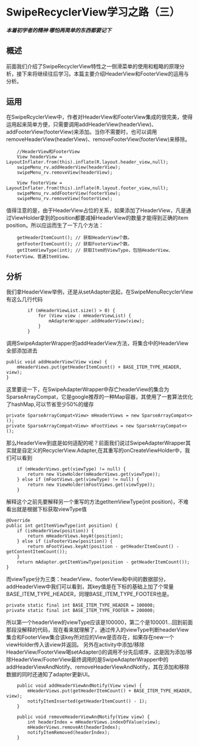 # **SwipeRecyclerView学习之路（三）**
#### *本着初学者的精神 哪怕再简单的东西都要记下*

概述
-------------------------------
前面我们介绍了SwipeRecyclerView特性之一侧滑菜单的使用和粗略的原理分析，接下来将继续往后学习。本篇主要介绍HeaderView和FooterView的运用与分析。


运用
-------------------------------
在SwipeRcyclerView中，作者对HeaderView和FooterView集成的很完美，使得运用起来简单方便，只需要调用addHeaderView(headerView)、addFooterView(footerView)来添加。当你不需要时，也可以调用removeHeaderView(headerView)、removeFooterView(footerView)来移除。  
> 

        //HeaderView和FooterView
        View headerView = LayoutInflater.from(this).inflate(R.layout.header_view,null);
        swipeMenu_rv.addHeaderView(headerView);
        swipeMenu_rv.removeView(headerView);

        View footerView = LayoutInflater.from(this).inflate(R.layout.footer_view,null);
        swipeMenu_rv.addFooterView(footerView);
        swipeMenu_rv.removeView(footerView);

值得注意的是，由于HeaderView占位的关系，如果添加了HeaderView，凡是通过ViewHolder拿到的position都要减掉HeaderView的数量才能得到正确的item position。所以应运而生了一下几个方法：  
>

        getHeaderItemCount(); // 获取HeaderView个数。
        getFooterItemCount(); // 获取FooterView个数。
        getItemViewType(int); // 获取Item的ViewType，包括HeaderView、FooterView、普通ItemView。


分析
--------------------------------
我们拿HeaderView举例，还是从setAdapter说起，在SwipeMenuRecyclerView有这么几行代码  
> 

            if (mHeaderViewList.size() > 0) {
                for (View view : mHeaderViewList) {
                    mAdapterWrapper.addHeaderView(view);
                }
            }

调用SwipeAdapterWrapper的addHeaderView方法，将集合中的HeaderView全部添加进去  
> 

    public void addHeaderView(View view) {
        mHeaderViews.put(getHeaderItemCount() + BASE_ITEM_TYPE_HEADER, view);
    }

这里要说一下，在SwipeAdapterWrapper中存亡headerView的集合为SparseArrayCompat，它是google推荐的一种Map容器，其使用了一套算法优化了hashMap,可以节省至少50%的缓存  
> 

    private SparseArrayCompat<View> mHeaderViews = new SparseArrayCompat<>();
    private SparseArrayCompat<View> mFootViews = new SparseArrayCompat<>();

那么HeaderView到底是如何适配的呢？前面我们说过SwipeAdapterWrapper其实就是自定义的RecyclerView.Adapter,在其重写的onCreateViewHolder中，我们可以看到
> 

        if (mHeaderViews.get(viewType) != null) {
            return new ViewHolder(mHeaderViews.get(viewType));
        } else if (mFootViews.get(viewType) != null) {
            return new ViewHolder(mFootViews.get(viewType));
        }

解释这个之前先要解释另一个重写的方法getItemViewType(int position)，不难看出就是根据下标获取viewType值  
> 

    @Override
    public int getItemViewType(int position) {
        if (isHeaderView(position)) {
            return mHeaderViews.keyAt(position);
        } else if (isFooterView(position)) {
            return mFootViews.keyAt(position - getHeaderItemCount() - getContentItemCount());
        }
        return mAdapter.getItemViewType(position - getHeaderItemCount());
    }

而viewType分为三类：headerView、footerView和中间的数据部分，addHeaderView中我们可以看到，其key值是在下标的基础上加了个常量BASE_ITEM_TYPE_HEADER，同理BASE_ITEM_TYPE_FOOTER也是。  
> 

    private static final int BASE_ITEM_TYPE_HEADER = 100000;
    private static final int BASE_ITEM_TYPE_FOOTER = 200000;

所以第一个headerView的viewType应该是100000，第二个是100001...回到前面那段没解释的代码，现在看来就理解了，通过传入的viewType判断headerView集合和FooterView集合该key所对应的View是否存在，如果存在new一个viewHolder传入该view并返回。
另外在activity中添加/移除HeaderView/FooterView喝setAdapter()的调用不分先后顺序，这是因为添加/移除HeaderView/FooterView最终调用的是SwipeAdapterWrapper中的addHeaderViewAndNotify、removeHeaderViewAndNotify，其在添加和移除数据的同时还通知了adapter更新UI。  
> 

        public void addHeaderViewAndNotify(View view) {
            mHeaderViews.put(getHeaderItemCount() + BASE_ITEM_TYPE_HEADER, view);
            notifyItemInserted(getHeaderItemCount() - 1);
        }

        public void removeHeaderViewAndNotify(View view) {
            int headerIndex = mHeaderViews.indexOfValue(view);
            mHeaderViews.removeAt(headerIndex);
            notifyItemRemoved(headerIndex);
        }

